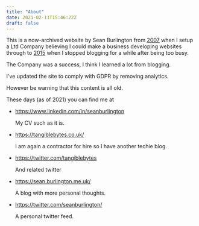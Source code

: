 ```yaml
---
title: "About"
date: 2021-02-11T15:46:22Z
draft: false
---
```


This is a now-archived website by Sean Burlington from [2007](/blog/2007/11/12/raid-protecting-my-data/) when I setup a Ltd Company believing I could make a business developing websites through to [2015](/blog/2015/10/09/ubuntu-mysql-root-password-reset-init-file-not-found/) when I stopped blogging for a while after being too busy.

The Company was a success, I think I learned a lot from blogging.

<!--more-->

I've updated the site to comply with GDPR by removing analytics.

However be warning that this content is all old.

These days (as of 2021) you can find me at

- https://www.linkedin.com/in/seanburlington

  My CV such as it is.

- https://tangiblebytes.co.uk/

  I am again a contractor for hire so I have another techie blog.

- https://twitter.com/tangiblebytes

  And related twitter

- https://sean.burlington.me.uk/

  A blog with more personal thoughts.

- https://twitter.com/seanburlington/

  A personal twitter feed.
